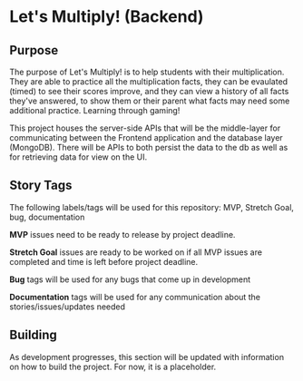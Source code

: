 # Let's Multiply! (Backend)

## Purpose
The purpose of Let's Multiply! is to help students with their multiplication.  They are able to practice all the multiplication facts, they can be evaulated (timed) to see their scores improve, and they can view a history of all facts they've answered, to show them or their parent what facts may need some additional practice.  Learning through gaming!

This project houses the server-side APIs that will be the middle-layer for communicating between the Frontend application and the database layer (MongoDB). There will be APIs to both persist the data to the db as well as for retrieving data for view on the UI.  

## Story Tags
The following labels/tags will be used for this repository: MVP, Stretch Goal, bug, documentation

**MVP** issues need to be ready to release by project deadline.

**Stretch Goal** issues are ready to be worked on if all MVP issues are completed and time is left before project deadline.

**Bug** tags will be used for any bugs that come up in development

**Documentation** tags will be used for any communication about the stories/issues/updates needed

## Building
As development progresses, this section will be updated with information on how to build the project.
For now, it is a placeholder.